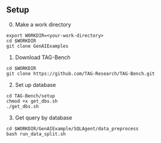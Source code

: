 ## Setup
0. Make a work directory
```
export WORKDIR=<your-work-directory>
cd $WORKDIR
git clone GenAIExamples
```
1. Download TAG-Bench
```
cd $WORKDIR
git clone https://github.com/TAG-Research/TAG-Bench.git
```
2. Set up database
```
cd TAG-Bench/setup
chmod +x get_dbs.sh
./get_dbs.sh
```
3. Get query by database
```
cd $WORKDIR/GenAIExample/SQLAgent/data_preprocess
bash run_data_split.sh
```